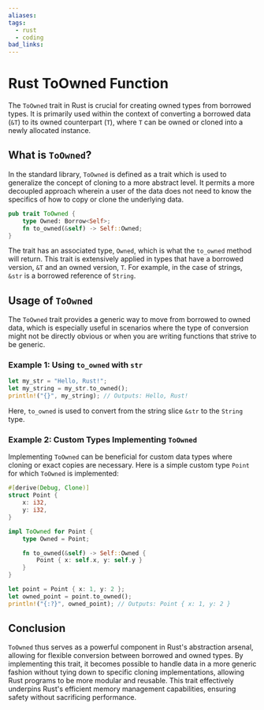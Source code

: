 ```yaml
---
aliases:
tags:
  - rust
  - coding
bad_links:
---
```

# Rust ToOwned Function

The `ToOwned` trait in Rust is crucial for creating owned types from borrowed types. It is primarily used within the context of converting a borrowed data (`&T`) to its owned counterpart (`T`), where `T` can be owned or cloned into a newly allocated instance.

## What is `ToOwned`?

In the standard library, `ToOwned` is defined as a trait which is used to generalize the concept of cloning to a more abstract level. It permits a more decoupled approach wherein a user of the data does not need to know the specifics of how to copy or clone the underlying data.

```rust
pub trait ToOwned {
    type Owned: Borrow<Self>;
    fn to_owned(&self) -> Self::Owned;
}
```

The trait has an associated type, `Owned`, which is what the `to_owned` method will return. This trait is extensively applied in types that have a borrowed version, `&T` and an owned version, `T`. For example, in the case of strings, `&str` is a borrowed reference of `String`.

## Usage of `ToOwned`

The `ToOwned` trait provides a generic way to move from borrowed to owned data, which is especially useful in scenarios where the type of conversion might not be directly obvious or when you are writing functions that strive to be generic.

### Example 1: Using `to_owned` with `str`

```rust
let my_str = "Hello, Rust!";
let my_string = my_str.to_owned();
println!("{}", my_string); // Outputs: Hello, Rust!
```

Here, `to_owned` is used to convert from the string slice `&str` to the `String` type.

### Example 2: Custom Types Implementing `ToOwned`

Implementing `ToOwned` can be beneficial for custom data types where cloning or exact copies are necessary. Here is a simple custom type `Point` for which `ToOwned` is implemented:

```rust
#[derive(Debug, Clone)]
struct Point {
    x: i32,
    y: i32,
}

impl ToOwned for Point {
    type Owned = Point;

    fn to_owned(&self) -> Self::Owned {
        Point { x: self.x, y: self.y }
    }
}

let point = Point { x: 1, y: 2 };
let owned_point = point.to_owned();
println!("{:?}", owned_point); // Outputs: Point { x: 1, y: 2 }
```

## Conclusion

`ToOwned` thus serves as a powerful component in Rust's abstraction arsenal, allowing for flexible conversion between borrowed and owned types. By implementing this trait, it becomes possible to handle data in a more generic fashion without tying down to specific cloning implementations, allowing Rust programs to be more modular and reusable. This trait effectively underpins Rust's efficient memory management capabilities, ensuring safety without sacrificing performance.